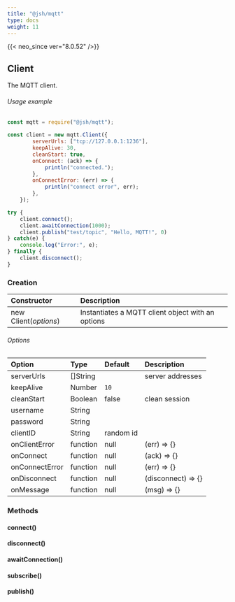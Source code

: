 ```yaml
---
title: "@jsh/mqtt"
type: docs
weight: 11
---
```


{{< neo_since ver="8.0.52" />}}


## Client

The MQTT client.

<h6>Usage example</h6>

```js {linenos=table,linenostart=1}
const mqtt = require("@jsh/mqtt");

const client = new mqtt.Client({
        serverUrls: ["tcp://127.0.0.1:1236"],
        keepAlive: 30,
        cleanStart: true,
        onConnect: (ack) => {
            println("connected.");
        },
        onConnectError: (err) => {
            println("connect error", err);
        },
    });

try {    
    client.connect();
    client.awaitConnection(1000);
    client.publish("test/topic", "Hello, MQTT!", 0)
} catch(e) {
    console.log("Error:", e);
} finally {
    client.disconnect();
}
```

### Creation

| Constructor             | Description                          |
|:------------------------|:----------------------------------------------|
| new Client(*options*)   | Instantiates a MQTT client object with an options |

<h6>Options</h6>

| Option              | Type         | Default        | Description         |
|:--------------------|:-------------|:---------------|:--------------------|
| serverUrls          | []String     |                | server addresses    |
| keepAlive           | Number       | `10`           |                     |
| cleanStart          | Boolean      | false          | clean session       |
| username            | String       |                |                     |
| password            | String       |                |                     |
| clientID            | String       | random id      |                     |
| onClientError       | function     | null           | (err) => {}         |
| onConnect           | function     | null           | (ack) => {}         |
| onConnectError      | function     | null           | (err) => {}         |
| onDisconnect        | function     | null           | (disconnect) => {}  |
| onMessage           | function     | null           | (msg) => {}         |

### Methods

#### connect()

#### disconnect()

#### awaitConnection()

#### subscribe()

#### publish()
